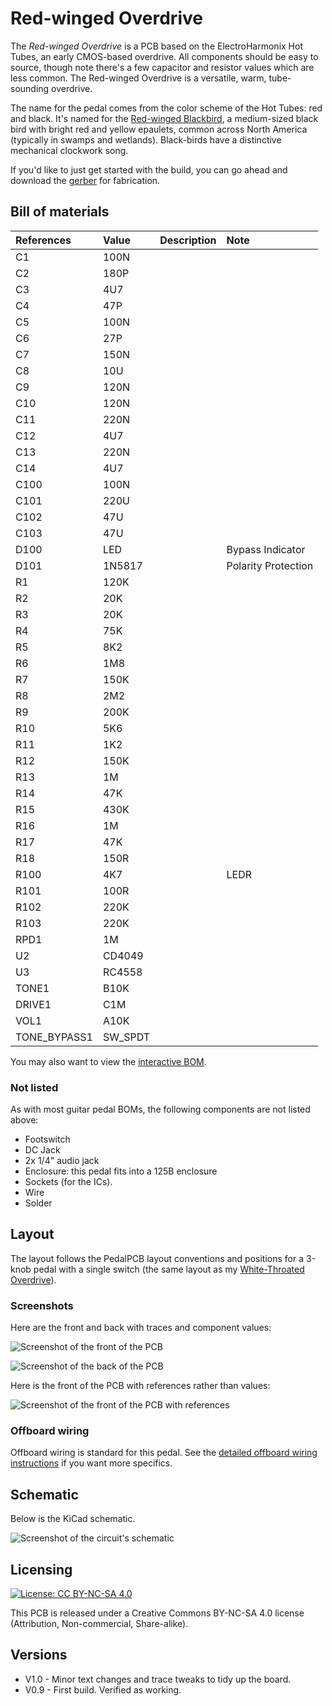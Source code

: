# Red-winged Overdrive

The *Red-winged Overdrive* is a PCB based on the ElectroHarmonix Hot Tubes, an early CMOS-based overdrive. All components should be easy to source, though note there's a few capacitor and resistor values which are less common. The Red-winged Overdrive is a versatile, warm, tube-sounding overdrive.

The name for the pedal comes from the color scheme of the Hot Tubes: red and black. It's named for the [Red-winged Blackbird](https://ebird.org/species/rewbla), a medium-sized black bird with bright red and yellow epaulets, common across North America (typically in swamps and wetlands). Black-birds have a distinctive mechanical clockwork song.

If you'd like to just get started with the build, you can go ahead and download the [gerber](https://github.com/RWLPedal/music-pcbs/raw/refs/heads/main/RedwingedOverdrive/gerber.zip) for fabrication.

## Bill of materials

| References    | Value    | Description | Note                |
| :------------ | :------- | :---------- | :------------------ |
| C1            | 100N     |             |                     |
| C2            | 180P     |             |                     |
| C3            | 4U7      |             |                     |
| C4            | 47P      |             |                     |
| C5            | 100N     |             |                     |
| C6            | 27P      |             |                     |
| C7            | 150N     |             |                     |
| C8            | 10U      |             |                     |
| C9            | 120N     |             |                     |
| C10           | 120N     |             |                     |
| C11           | 220N     |             |                     |
| C12           | 4U7      |             |                     |
| C13           | 220N     |             |                     |
| C14           | 4U7      |             |                     |
| C100          | 100N     |             |                     |
| C101          | 220U     |             |                     |
| C102          | 47U      |             |                     |
| C103          | 47U      |             |                     |
| D100          | LED      |             | Bypass Indicator    |
| D101          | 1N5817   |             | Polarity Protection |
| R1            | 120K     |             |                     |
| R2            | 20K      |             |                     |
| R3            | 20K      |             |                     |
| R4            | 75K      |             |                     |
| R5            | 8K2      |             |                     |
| R6            | 1M8      |             |                     |
| R7            | 150K     |             |                     |
| R8            | 2M2      |             |                     |
| R9            | 200K     |             |                     |
| R10           | 5K6      |             |                     |
| R11           | 1K2      |             |                     |
| R12           | 150K     |             |                     |
| R13           | 1M       |             |                     |
| R14           | 47K      |             |                     |
| R15           | 430K     |             |                     |
| R16           | 1M       |             |                     |
| R17           | 47K      |             |                     |
| R18           | 150R     |             |                     |
| R100          | 4K7      |             | LEDR                |
| R101          | 100R     |             |                     |
| R102          | 220K     |             |                     |
| R103          | 220K     |             |                     |
| RPD1          | 1M       |             |                     |
| U2            | CD4049   |             |                     |
| U3            | RC4558   |             |                     |
| TONE1         | B10K     |             |                     |
| DRIVE1        | C1M      |             |                     |
| VOL1          | A10K     |             |                     |
| TONE\_BYPASS1 | SW\_SPDT |             |                     |

You may also want to view the [interactive BOM](https://github.com/RWLPedal/music-pcbs/blob/main/RedwingedOverdrive/images/interactive_bom.html).

### Not listed

As with most guitar pedal BOMs, the following components are not listed above:

* Footswitch
* DC Jack
* 2x 1/4" audio jack
* Enclosure: this pedal fits into a 125B enclosure
* Sockets (for the ICs).
* Wire
* Solder

## Layout

The layout follows the PedalPCB layout conventions and positions for a 3-knob pedal with a single switch (the same layout as my [White-Throated Overdrive](https://github.com/RWLPedal/music-pcbs/blob/main/WhiteThroatedOverdrive)).

### Screenshots

Here are the front and back with traces and component values:

![Screenshot of the front of the PCB](https://github.com/RWLPedal/music-pcbs/blob/main/RedwingedOverdrive/images/pcb_front.png?raw=true)

![Screenshot of the back of the PCB](https://github.com/RWLPedal/music-pcbs/blob/main/RedwingedOverdrive/images/pcb_back.png?raw=true)

Here is the front of the PCB with references rather than values:

![Screenshot of the front of the PCB with references](https://github.com/RWLPedal/music-pcbs/blob/main/RedwingedOverdrive/images/pcb_references.png?raw=true)

### Offboard wiring

Offboard wiring is standard for this pedal. See the [detailed offboard wiring instructions](https://github.com/RWLPedal/music-pcbs/blob/main/instructions/WIRING.md) if you want more specifics.

## Schematic

Below is the KiCad schematic.

![Screenshot of the circuit's schematic](https://github.com/RWLPedal/music-pcbs/blob/main/RedwingedOverdrive/images/schematic.png?raw=true)

## Licensing

[![License: CC BY-NC-SA 4.0](https://licensebuttons.net/l/by-nc-sa/4.0/80x15.png)](https://creativecommons.org/licenses/by-nc-sa/4.0/)

This PCB is released under a Creative Commons BY-NC-SA 4.0 license (Attribution, Non-commercial, Share-alike).

## Versions

* V1.0 - Minor text changes and trace tweaks to tidy up the board.
* V0.9 - First build. Verified as working.